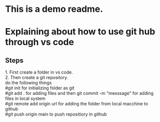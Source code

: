# This is a demo readme.
# Explaining about how to use git hub through vs code<br>
<h2>Steps </h2>
1. First create a folder in vs code.<br>
2. Then create a git repository.<br>
do the following things<br>
#git init for initializing folder as git<br>
#git add . for adding files and then git commit -m "messsage" for adding files in local system<br>
#git remote add origin url for adding the folder from local macchine to github<br>
#git push origin main to push repositiory in github<br>
